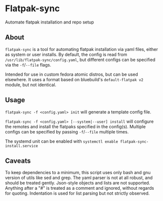 # Flatpak-sync

Automate flatpak installation and repo setup

## About

`flatpak-sync` is a tool for automating flatpak installation via yaml files,
either as system or user installs.
By default, the config is read from `/usr/lib/flatpak-sync/config.yaml`, but
different configs can be specified via the `-f`/`--file` flags.

Intended for use in custom fedora atomic distros, but can be used elsewhere.
It uses a format based on bluebuild's `default-flatpak v2` module, but not
identical.

## Usage

`flatpak-sync -f <config.yaml> init` will generate a template config file.

`flatpak-sync -f <config.yaml> [--system|--user] install` will configure the
remotes and install the flatpaks specified in the config(s). Multiple configs
can be specified by passing `-f`/`--file` multiple times.

The systemd unit can be enabled with `systemctl enable flatpak-sync-install.service`

## Caveats

To keep dependencies to a minimum, this script uses only bash and gnu version of
utils like sed and grep. The yaml parser is not at all robust, and should be
treated gently. Json-style objects and lists are not supported. Anything after a
"#" is treated as a comment and ignored, without regards for quoting.
Indentation is used for list parsing but not strictly observed.
